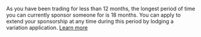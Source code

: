 As you have been trading for less than 12 months, the longest period of time you can currently sponsor someone for is 18 months. You can apply to extend your sponsorship at any time during this period by lodging a variation application. [Learn more](#)
